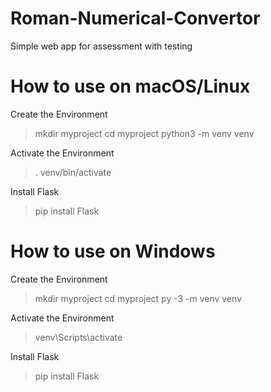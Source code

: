 # Roman-Numerical-Convertor
Simple web app for assessment with testing

# How to use on macOS/Linux
Create the Environment
> mkdir myproject
> cd myproject
> python3 -m venv venv

Activate the Environment
> . venv/bin/activate

Install Flask
> pip install Flask

# How to use on Windows
Create the Environment
> mkdir myproject
> cd myproject
> py -3 -m venv venv

Activate the Environment
> venv\Scripts\activate

Install Flask
> pip install Flask
